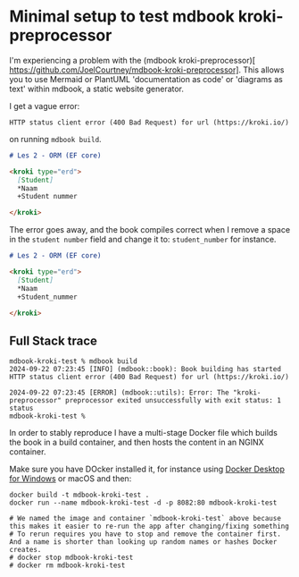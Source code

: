 # Minimal setup to test mdbook kroki-preprocessor

I'm experiencing a problem with the (mdbook kroki-preprocessor)[
https://github.com/JoelCourtney/mdbook-kroki-preprocessor]. This allows you to use Mermaid or PlantUML 'documentation as code' or 'diagrams as text' within mdbook, a static website generator.

I get a vague error:

```console
HTTP status client error (400 Bad Request) for url (https://kroki.io/)
```

on running `mdbook build`.

```markdown
# Les 2 - ORM (EF core)

<kroki type="erd">
  [Student]
  *Naam
  +Student nummer

</kroki>
```

The error goes away, and the book compiles correct when I remove a space in the `student number` field and change it to: `student_number` for instance.

```markdown
# Les 2 - ORM (EF core)

<kroki type="erd">
  [Student]
  *Naam
  +Student_nummer

</kroki>
```

## Full Stack trace

```console
mdbook-kroki-test % mdbook build
2024-09-22 07:23:45 [INFO] (mdbook::book): Book building has started
HTTP status client error (400 Bad Request) for url (https://kroki.io/)

2024-09-22 07:23:45 [ERROR] (mdbook::utils): Error: The "kroki-preprocessor" preprocessor exited unsuccessfully with exit status: 1 status
mdbook-kroki-test % 
```

In order to stably reproduce I have a multi-stage Docker file which builds the book in a build container, and then hosts the content in an NGINX container.

Make sure you have DOcker installed it, for instance using [Docker Desktop for Windows](https://docs.docker.com/desktop/install/windows-install/) or macOS and then:

```console
docker build -t mdbook-kroki-test .
docker run --name mdbook-kroki-test -d -p 8082:80 mdbook-kroki-test

# We named the image and container `mdbook-kroki-test` above because this makes it easier to re-run the app after changing/fixing something
# To rerun requires you have to stop and remove the container first. And a name is shorter than looking up random names or hashes Docker creates. 
# docker stop mdbook-kroki-test
# docker rm mdbook-kroki-test
```
